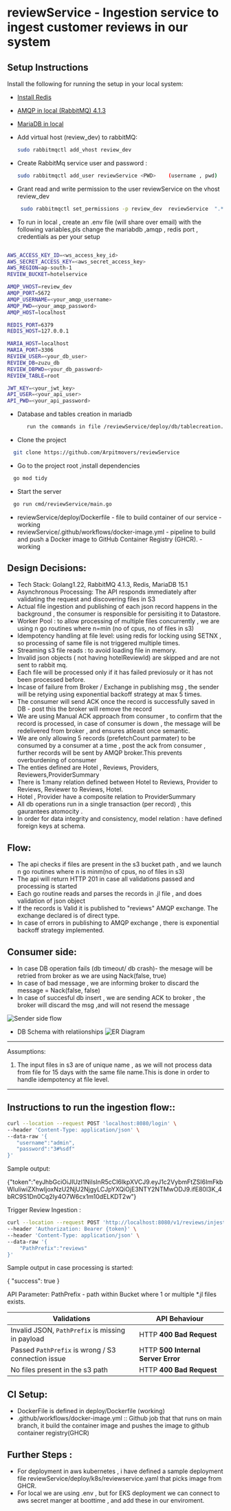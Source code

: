 # reviewService -  Ingestion service to ingest customer reviews in our system
  
## Setup Instructions

Install the following for running the setup in your local system:

- [Install Redis](https://redis.io/docs/latest/operate/oss_and_stack/install/install-redis-on-linux/) 

- [AMQP in local (RabbitMQ) 4.1.3](https://www.rabbitmq.com/docs/install-debian)  

- [MariaDB in local](https://mariadb.com/docs/server/server-installation/mariadb-package-repositories/)  
  
-  Add virtual host (review_dev) to rabbitMQ: 
   ```bash
   sudo rabbitmqctl add_vhost review_dev
    ```
  
-  Create RabbitMq service user and password  :
    ```bash
    sudo rabbitmqctl add_user reviewService <PWD>    (username , pwd)
    ```


-  Grant read and write permission to the user reviewService on the vhost review_dev  
   ```bash
    sudo rabbitmqctl set_permissions -p review_dev  reviewService  ".*" ".*" ".*"
    ```

- To run in local , create an .env file (will share over email) with the following variables,pls change the  mariabdb ,amqp  , redis port , credentials as per your setup
  
 ```bash

AWS_ACCESS_KEY_ID=<ws_access_key_id>
AWS_SECRET_ACCESS_KEY=<aws_secret_access_key>
AWS_REGION=ap-south-1
REVIEW_BUCKET=hotelservice

AMQP_VHOST=review_dev
AMQP_PORT=5672
AMQP_USERNAME=<your_amqp_username>
AMQP_PWD=<your_amqp_password>
AMQP_HOST=localhost

REDIS_PORT=6379
REDIS_HOST=127.0.0.1

MARIA_HOST=localhost
MARIA_PORT=3306
REVIEW_USER=<your_db_user>
REVIEW_DB=zuzu_db
REVIEW_DBPWD=<your_db_password>
REVIEW_TABLE=root

JWT_KEY=<your_jwt_key>
API_USER=<your_api_user>
API_PWD=<your_api_password>

 ```

- Database and  tables creation in mariadb

  ```bash
     run the commands in file /reviewService/deploy/db/tablecreation.sql 
    ```


- Clone the project

```bash
  git clone https://github.com/Arpitmovers/reviewService
```

- Go to the project root ,install dependencies

```bash
  go mod tidy
```

- Start the server

```bash
  go run cmd/reviewService/main.go
```

-  reviewService/deploy/Dockerfile - file to build container of our service - working
- reviewService/.github/workflows/docker-image.yml  - pipeline to build and push a Docker image to GitHub Container Registry (GHCR). - working

## Design Decisions:
 - Tech Stack: Golang1.22, RabbitMQ 4.1.3, Redis, MariaDB 15.1
-  Asynchronous Processing: The API responds immediately after validating the request and discovering files in S3
-  Actual file ingestion and publishing of each json record  happens in the background , the consumer is responsible for persisiting it to Datastore.
-  Worker Pool : to allow processing of multiple files concurrently , we are using  n go routines where n=min (no of cpus, no of files in s3)
-  Idempotency handling at file level: using redis for locking using SETNX , so processing of same file is not triggered multiple times.
-  Streaming s3 file reads : to avoid loading file in memory.
-  Invalid json objects ( not having hotelReviewId) are skipped and are not sent to rabbit mq.
- Each file will be processed only if it has failed previosuly or it has not been processed before.
- Incase of  failure from Broker / Exchange in publishing msg , the sender will be retying using exponential backoff strategy at max 5 times. 
-  The consumer will send ACK once the record is successfully saved in DB - post this the broker will remove the record 
-  We are using Manual ACK approach from consumer , to confirm that the record is processed, in case of consumer is down , the message will be
redelivered from broker , and ensures atleast once semantic.
- We are only allowing 5 records (prefetchCount parmater)  to be consumed by a consumer at a time , post the ack from consumer , further records will be sent by AMQP broker.This prevents overburdening of consumer
- The enties defined are Hotel , Reviews, Providers, Reviewers,ProviderSummary
- There is 1:many relation defined between Hotel to Reviews, Provider to Reviews, Reviewer to Reviews, Hotel. 
- Hotel , Provider have a composite relation  to ProviderSummary
- All db operations run in a single transaction (per record) , this gaurantees atomocity .
- In order for data integrity and consistency, model relation : have defined foreign keys at schema.



## Flow:
- The api checks if files are present in the s3 bucket path , and we launch n  go routines where n is  minm(no of cpus, no of files in s3)
- The api will return HTTP 201 in case all validations passed and processing is started
- Each go routine reads and parses the records in .jl file , and does validation of json object 
- If the records is Valid it is published to "reviews"  AMQP exchange. The exchange declared is of direct type.
- In case of errors in publishing to AMQP exchange , there is exponential backoff strategy implemented.
  
## Consumer side:
- In case DB operation fails (db timeout/ db crash)- the mesage will be retried from broker as we are using Nack(false, true)
- In case of bad message , we are informing broker to discard the message = Nack(false, false)
- In case of succesful  db insert , we are sending ACK to broker , the broker will discard the msg ,and will not resend the message

   

![Sender side flow](docs/sender.png)


- DB Schema with relatiionships 
![ER Diagram](docs/er-diagram.png "Title")
_________________________
Assumptions:

1. The input files in s3 are of unique name , as we will not process data from file for 15 days with the same file name.This is done in order to  handle idempotency at file level.


____________________
 ## Instructions to run the ingestion flow::

 ```bash
curl --location --request POST 'localhost:8080/login' \
--header 'Content-Type: application/json' \
--data-raw '{
    "username":"admin",
    "password":"3#%sdf"
}'
```

Sample output:

{"token":"eyJhbGciOiJIUzI1NiIsInR5cCI6IkpXVCJ9.eyJ1c2VybmFtZSI6ImFkbWluIiwiZXhwIjoxNzU2NjU2NjgyLCJpYXQiOjE3NTY2NTMwODJ9.ifE80l3K_4bRC9S1Dn0Cq2Iy4O7W6cx1m10dELKDT2w"}


Trigger Review Ingestion :

```bash
curl --location --request POST 'http://localhost:8080/v1/reviews/injest' \
--header 'Authorization: Bearer {token}' \
--header 'Content-Type: application/json' \
--data-raw '{
    "PathPrefix":"reviews"
}'
``` 

Sample output in case processing is started:

{
    "success": true
}




API Parameter:
PathPrefix - path within Bucket where 1 or  multiple *.jl files exists.

| Validations                                   | API Behaviour                         |
|-----------------------------------------------|---------------------------------------|
| Invalid JSON, `PathPrefix` is missing in payload | HTTP **400 Bad Request** |
| Passed `PathPrefix` is wrong / S3 connection issue | HTTP **500 Internal Server Error**      |
| No files present in the s3 path |HTTP **400 Bad Request**     |


## CI Setup:
- DockerFile is defined in  deploy/Dockerfile  (working) 
- .github/workflows/docker-image.yml :: Github job that that runs on main branch, it build the container image and pushes the image  to github container registry(GHCR)

## Further Steps : 
- For deployment in aws kubernetes , i have defined a sample deployment file reviewService/deploy/k8s/reviewservice.yaml that picks image from GHCR.
- For local we are using .env , but for EKS deployment we can connect to aws secret manger at boottime , and add these in our enviroment.


